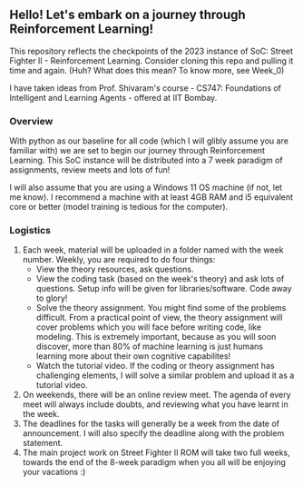 ## Hello! Let's embark on a journey through Reinforcement Learning!

This repository reflects the checkpoints of the 2023 instance of SoC: Street Fighter II - Reinforcement Learning. Consider cloning this repo and pulling it time and again. (Huh? What does this mean? To know more, see Week_0)

I have taken ideas from Prof. Shivaram's course - CS747: Foundations of Intelligent and Learning Agents - offered at IIT Bombay.

### Overview
With python as our baseline for all code (which I will glibly assume you are familiar with) we are set to begin our journey through Reinforcement Learning. This SoC instance will be distributed into a 7 week paradigm of assignments, review meets and lots of fun!

I will also assume that you are using a Windows 11 OS machine (if not, let me know). I recommend a machine with at least 4GB RAM and i5 equivalent core or better (model training is tedious for the computer).

### Logistics
1. Each week, material will be uploaded in a folder named with the week number. Weekly, you are required to do four things: 
    * View the theory resources, ask questions.
    * View the coding task (based on the week's theory) and ask lots of questions. Setup info will be given for libraries/software. Code away to glory!
    * Solve the theory assignment. You might find some of the problems difficult. From a practical point of view, the theory assignment will cover problems which you will face before writing code, like modeling. This is extremely important, because as you will soon discover, more than 80% of machine learning is just humans learning more about their own cognitive capabilites!
    * Watch the tutorial video. If the coding or theory assignment has challenging elements, I will solve a similar problem and upload it as a tutorial video.
2. On weekends, there will be an online review meet. The agenda of every meet will always include doubts, and reviewing what you have learnt in the week.
3. The deadlines for the tasks will generally be a week from the date of announcement. I will also specify the deadline along with the problem statement.
4. The main project work on Street Fighter II ROM will take two full weeks, towards the end of the 8-week paradigm when you all will be enjoying your vacations :)



    


